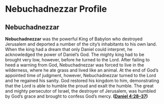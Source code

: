 # Nebuchadnezzar Profile

## Nebuchadnezzar

**Nebuchadnezzar** was the powerful King of Babylon who destroyed Jerusalem and deported a number of the city’s inhabitants to his own land. When the king had a dream that only Daniel could interpret, he acknowledged the power of Daniel’s God. The mighty king had to be brought very low, however, before he turned to the Lord. After failing to heed a warning from God, Nebuchadnezzar was forced to live in the wilderness, where he ate grass and lived like an animal. At the end of God’s appointed time of judgment, however, Nebuchadnezzar turned to the Lord and he regained his sanity. God restored his kingdom to him, demonstrating that the Lord is able to humble the proud and exalt the humble. The great and mighty persecutor of Israel, the destroyer of Jerusalem, was humbled by God’s grace and brought to confess God’s mercy. **([Daniel 4:28–37](https://www.esv.org/Daniel+4%3A28%E2%80%9337/))**


